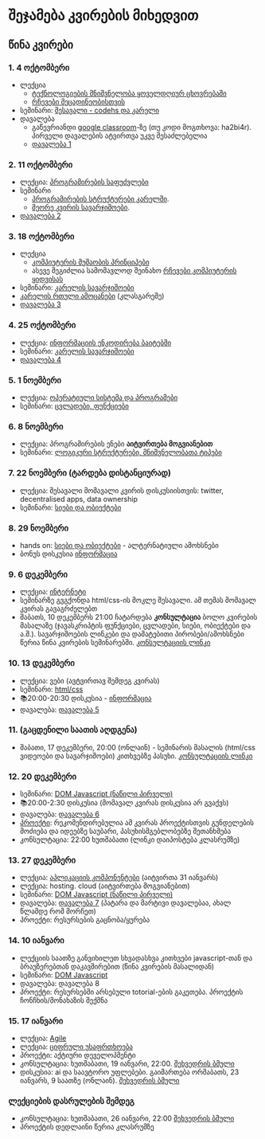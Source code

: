 # შეჯამება კვირების მიხედვით
## წინა კვირები
### 1. 4 ოქტომბერი
- ლექცია
	- [ტექნოლოგიების მნიშვნელობა ყოველდღიურ ცხოვრებაში][1]
	- [რჩევები მეცადინეობისთვის][2]
- სემინარი: [შესავალი - codehs და კარელი][3]
- დავალება
	- გაწევრიანდი [google classroom][4]-ზე (თუ კოდი მოგთხოვა: ha2bi4r). პირველი დავალების ატვირთვა უკვე შესაძლებელია
	- [დავალება 1][5]

### 2. 11 ოქტომბერი
- ლექცია: [პროგრამირების საფუძვლები][6]
- სემინარი
	- [პროგრამირების სტრუქტურები კარელში][7]. 
	- [მეორე კვირის სავარჯიშოები][8]. 
- [დავალება 2][9]


### 3. 18 ოქტომბერი
- ლექცია
	- [კომპიუტერის მუშაობის პრინციპები][10]
	- ასევე შეგიძლია სამომავლოდ შეინახო [რჩევები კომპიუტერის ყიდვისას][11]
- სემინარი: [კარელის სავარჯიშოები][12]
- [კარელის რთული ამოცანები][13] (კლასგარეშე) 
- [დავალება 3][14]


### 4. 25 ოქტომბერი
- ლექცია: [ინფორმაციის ენკოდირება ბაიტებში][15]
- სემინარი: [კარელის სავარჯიშოები][16]
- [დავალება 4][17]

### 5. 1 ნოემბერი
- ლექცია: [ოპერატიული სისტემა და პროგრამები][18]
- სემინარი: [ცვლადები, ფუნქციები][19]

### 6. 8 ნოემბერი
- ლექცია: პროგრამირების ენები **აიტვირთება მოგვიანებით**
- სემინარი: [ლოგიკური სტრუქტურები, მნიშვნელობათა ტიპები][20]

### 7. 22 ნოემბერი (ტარდება დისტანციურად)
- ლექცია: შესავალი მომავალი კვირის დისკუსიისთვის: twitter, decentralised apps, data ownership
- სემინარი: [სიები და ობიექტები][21]

### 8. 29 ნოემბერი
- hands on: [სიები და ობიექტები][22] - ალტერნატიული ამოხსნები
- ბონუს დისკუსია [ინფორმაცია][23]

### 9. 6 დეკემბერი
- ლექცია: [ინტერნეტი][24]
- სემინარზე გვგქონდა html/css-ის მოკლე შესავალი. ამ თემას მომავალ კვირას გავაგრძელებთ
- შაბათს, 10 დეკემბერს 21:00 ჩატარდება **კონსულტაცია** ბოლო კვირების მასალაზე (ჯავასკრიპტის ფუნქციები, ცვლადები, სიები, ობიექტები და ა.შ.). სავარჯიშოების ლინკები და დამატებითი პირობები/ამოხსნები წერია წინა კვირების სემინარებში. [კონსულტაციის ლინკი][25]

### 10. 13 დეკემბერი
- ლექცია: ვები (ავტვირთავ შემდეგ კვირას)
- სემინარი: [html/css][26]
- 📚20:00-20:30 დისკუსია - [ინფორმაცია][27]
- დავალება: [დავალება 5][28]

### 11. (გაცდენილი საათის აღდგენა)
- შაბათი, 17 დეკემბერი, 20:00 (ონლაინ) - სემინარის მასალის (html/css ვიდეოები და სავარჯიშოები) კითხვებზე პასუხი.  [კონსულტაციის ლინკი][29]


### 12. 20 დეკემბერი
- სემინარი: [DOM Javascript (ნაწილი პირველი)][30]
- 📚20:00-2:30 დისკუსია (მომავალ კვირას დისკუსია არ გვაქვს)
- დავალება: [დავალება 6][31]
- [პროექტი][32]: რეკომენდირებულია ამ კვირას პროექტისთვის გუნდელების მოძიება და იდეებზე საუბარი, პასუხისმგებლობებზე შეთანხმება
- კონსულტაცია: 22:00 ხუთშაბათი (ლინკი დაიპოსტება კლასრუმზე)

### 13. 27 დეკემბერი
- ლექცია: [აპლიკაციის კომპონენტები][33] (აიტვირთა 31 იანვარს)
- ლექცია: hosting. cloud (აიტვირთება მოგვიანებით)
- სემინარი: [DOM Javascript (ნაწილი პირველი)][34]
- დავალება: [დავალება 7][35] (პატარა და მარტივი დავალებაა, ახალ წლამდე რომ მორჩეთ)
- პროექტი: რესურსების გაცნობა/ყურება


### 14. 10 იანვარი
- ლექციის საათზე განვიხილეთ სხვადასხვა კითხვები javascript-თან და ბრაუზერებთან დაკავშირებით (წინა კვირების მასალიდან)
- სემინარი: [DOM Javascript][36]
- დავალება: დავალება 8
- პროექტი: რესურსებში არსებული totorial-ების გაკეთება. პროექტის ჩონჩხის/მონახაზის შექმნა

### 15. 17 იანვარი
- ლექცია: [Agile][37]
- ლექცია: [ციფრული უსაფრთხოება][38]
- პროექტი: აქტიური დეველოპმენტი
- კონსულტაცია: ხუთშაბათი, 19 იანვარი, 22:00. [შეხვედრის ბმული][39]
- დისკუსია: ai და საავტორო უფლებები. გაიმართება ორშაბათს, 23 იანვარს, 9 საათზე (ონლაინ). [შეხვედრის ბმული][40]

### ლექციების დასრულების შემდეგ
- კონსულტაცია: ხუთშაბათი, 26 იანვარი, 22:00 [შეხვედრის ბმული][41]
- პროექტის დედლაინი წერია კლასრუმზე

[1]:	/22f/lectures/01_intro
[2]:	/22f/03_study_guide
[3]:	/22f/classwork/01_karel_setup
[4]:	https://classroom.google.com/c/NTUyMDkzMTQ3Mjg5?cjc=ha2bi4r
[5]:	/22f/homework/01_karel
[6]:	/22f/lectures/02_introduction_to_programming
[7]:	/22f/classwork/02_karel_intro
[8]:	/22f/classwork/02_karel_structures
[9]:	/22f/homework/02_karel
[10]:	/22f/lectures/03_computers
[11]:	/22f/lectures/03b_choosing_specs
[12]:	/22f/classwork/03_karel_exercises
[13]:	https://drive.google.com/file/d/1n13RQK9ef4E2PIvLQTiVToyO3sf4D2ia/view?usp=sharing
[14]:	/22f/homework/03_karel
[15]:	/22f/lectures/04_bits_bytes
[16]:	/22f/classwork/04_karel_exercises
[17]:	/22f/homework/04_karel
[18]:	/22f/lectures/05_os_files
[19]:	/22f/classwork/05_drawing_structures
[20]:	/22f/classwork/06_structures
[21]:	/22f/classwork/07_lists_objects
[22]:	/22f/classwork/07_lists_objects
[23]:	/22f/04_bonus_discussion
[24]:	/22f/lectures/09_internet
[25]:	https://meet.google.com/twy-mpvz-zgy "კონსულტაციის ლინკი"
[26]:	/22f/classwork/10_html_css
[27]:	/22f/04_bonus_discussion
[28]:	/22f/homework/web_hws
[29]:	https://meet.google.com/usf-ssws-hax "კონსულტაციის ლინკი"
[30]:	/22f/13_dom_javascript
[31]:	/22f/homework/web_hws
[32]:	/22f/05_project
[33]:	/22f/lectures/13_application_components
[34]:	/22f/classwork/13_dom_javascript
[35]:	/22f/homework/web_hws
[36]:	/22f/classwork/14_dom_javascript
[37]:	/22f/lectures/15_agile_development_principles
[38]:	/22f/lectures/15_digital_safety
[39]:	https://meet.google.com/hjh-xvrk-bpi
[40]:	https://meet.google.com/zii-zimi-fop
[41]:	https://meet.google.com/tdc-imnv-auq